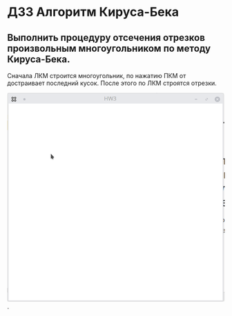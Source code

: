 # ДЗ3 Алгоритм Кируса-Бека
## Выполнить процедуру отсечения отрезков произвольным многоугольником по методу Кируса-Бека.
Сначала ЛКМ строится многоугольник, по нажатию ПКМ от достраивает последний кусок.
После этого по ЛКМ строятся отрезки.

![Alt text](Date/LR3.gif).